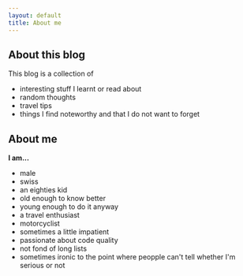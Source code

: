 ```yaml
---
layout: default
title: About me
---
```


## About this blog

This blog is a collection of

- interesting stuff I learnt or read about
- random thoughts
- travel tips
- things I find noteworthy and that I do not want to forget

## About me

**I am...**

- male
- swiss
- an eighties kid
- old enough to know better
- young enough to do it anyway
- a travel enthusiast
- motorcyclist
- sometimes a little impatient
- passionate about code quality
- not fond of long lists
- sometimes ironic to the point where peopple can't tell whether I'm serious or not